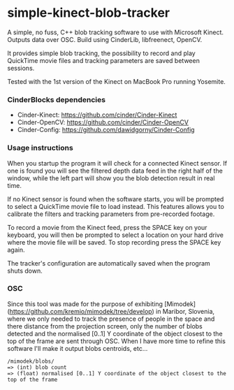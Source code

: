 # simple-kinect-blob-tracker

A simple, no fuss, C++ blob tracking software to use with Microsoft Kinect. Outputs data over OSC. Build using CinderLib, libfreenect, OpenCV.

It provides simple blob tracking, the possibility to record and play QuickTime movie files and tracking parameters are saved between sessions.

Tested with the 1st version of the Kinect on MacBook Pro running Yosemite.

### CinderBlocks dependencies
* Cinder-Kinect: https://github.com/cinder/Cinder-Kinect
* Cinder-OpenCV: https://github.com/cinder/Cinder-OpenCV
* Cinder-Config: https://github.com/dawidgorny/Cinder-Config

### Usage instructions
When you startup the program it will check for a connected Kinect sensor. If one is found you will see the filtered depth data feed in the right half of the window, while the left part will show you the blob detection result in real time.

If no Kinect sensor is found when the software starts, you will be prompted to select a QuickTime movie file to load instead. This features allows you to calibrate the filters and tracking parameters from pre-recorded footage.

To record a movie from the Kinect feed, press the SPACE key on your keyboard, you will then be prompted to select a location on your hard drive where the movie file will be saved. To stop recording press the SPACE key again.

The tracker's configuration are automatically saved when the program shuts down.

### OSC
Since this tool was made for the purpose of exhibiting [Mimodek] (https://github.com/kremio/mimodek/tree/develop) in Maribor, Slovenia, where we only needed to track the presence of people in the space and there distance from the projection screen, only the number of blobs detected and the normalised [0..1] Y coordinate of the object closest to the top of the frame are sent through OSC. When I have more time to refine this software I'll make it output blobs centroids, etc...
```
/mimodek/blobs/
=> (int) blob count
=> (float) normalised [0..1] Y coordinate of the object closest to the top of the frame
```

